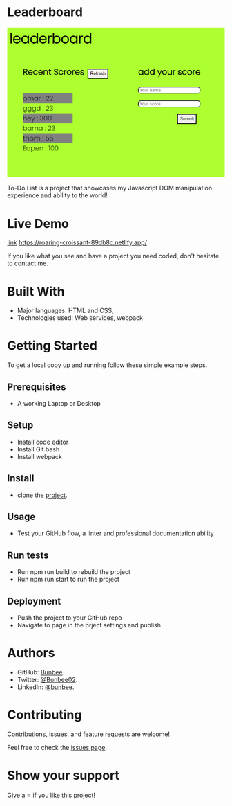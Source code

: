 # Leaderboard
![](./leaderboard.png)

To-Do List is a project that showcases my Javascript DOM manipulation experience and ability to the world!

# Live Demo
[link](https://roaring-croissant-89db8c.netlify.app/)
https://roaring-croissant-89db8c.netlify.app/

If you like what you see and have a project you need coded, don't hesitate to contact me.


# Built With


- Major languages: HTML and CSS,
- Technologies used: Web services, webpack


# Getting Started


To get a local copy up and running follow these simple example steps.

## Prerequisites 
- A working Laptop or Desktop
## Setup
- Install code editor
- Install Git bash
- Install webpack
## Install
- clone the [project](https://github.com/mutinhiri/Leaderboard).
## Usage
- Test your GitHub flow, a linter and professional documentation ability
## Run tests
- Run npm run build to rebuild the project
- Run npm run start to run the project
## Deployment
- Push the project to your GitHub repo
- Navigate to page in the prject settings and publish
# Authors

- GitHub: [Bunbee](https://github.com/mutinhiri).
- Twitter: [@Bunbee02](https://twitter.com/Bunbee02).
- LinkedIn: [@bunbee](https://www.linkedin.com/in/bunbee).

# Contributing

Contributions, issues, and feature requests are welcome!

Feel free to check the [issues page](https://github.com/mutinhiri/Leaderboard/issues).

# Show your support

Give a :star: if you like this project!

